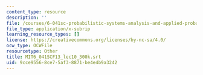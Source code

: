 ```yaml
---
content_type: resource
description: ''
file: /courses/6-041sc-probabilistic-systems-analysis-and-applied-probability-fall-2013/9cce95568ce75af38871be4e4b9a3242_MIT6_041SCF13_lec10_300k.vtt
file_type: application/x-subrip
learning_resource_types: []
license: https://creativecommons.org/licenses/by-nc-sa/4.0/
ocw_type: OCWFile
resourcetype: Other
title: MIT6_041SCF13_lec10_300k.srt
uid: 9cce9556-8ce7-5af3-8871-be4e4b9a3242
---
```

